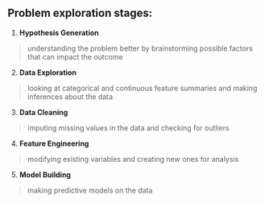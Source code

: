 ## Problem exploration stages:
  1. **Hypothesis Generation**
  > understanding the problem better by brainstorming possible factors that can impact the outcome
  2. **Data Exploration**
  > looking at categorical and continuous feature summaries and making inferences about the data
  3. **Data Cleaning**
  > imputing missing values in the data and checking for outliers
  4. **Feature Engineering**
  > modifying existing variables and creating new ones for analysis
  5. **Model Building**
  > making predictive models on the data
  
